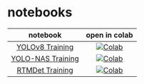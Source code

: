 # notebooks
| **notebook** | **open in colab** |
|:------------:|:-------------------------------------------------:|
[YOLOv8 Training](https://github.com/lukmiik/uczenie-maszynowe-detekcja-obiektow-na-obrazach/blob/main/yolov8_training_on_custom_dataset.ipynb) | [![Colab](https://colab.research.google.com/assets/colab-badge.svg)](https://colab.research.google.com/github/lukmiik/uczenie-maszynowe-detekcja-obiektow-na-obrazach/blob/main/yolov8_training_on_custom_dataset.ipynb)
[YOLO-NAS Training](https://github.com/lukmiik/uczenie-maszynowe-detekcja-obiektow-na-obrazach/blob/main/yolo_nas_training_on_custom_dataset.ipynb) | [![Colab](https://colab.research.google.com/assets/colab-badge.svg)](https://colab.research.google.com/github/lukmiik/uczenie-maszynowe-detekcja-obiektow-na-obrazach/blob/main/yolo_nas_training_on_custom_dataset.ipynb)
[RTMDet Training](https://github.com/lukmiik/uczenie-maszynowe-detekcja-obiektow-na-obrazach/blob/main/rtmdet_training_on_custom_data.ipynb) | [![Colab](https://colab.research.google.com/assets/colab-badge.svg)](https://colab.research.google.com/github/lukmiik/uczenie-maszynowe-detekcja-obiektow-na-obrazach/blob/main/rtmdet_training_on_custom_data.ipynb)
